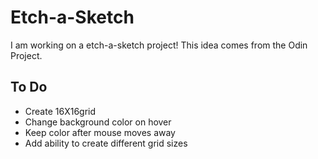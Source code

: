 # Etch-a-Sketch

I am working on a etch-a-sketch project! This idea comes from the Odin Project.

## To Do
* Create 16X16grid
* Change background color on hover
* Keep color after mouse moves away
* Add ability to create different grid sizes

